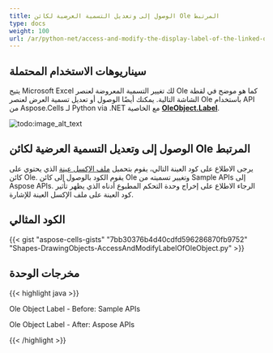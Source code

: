```yaml
---
title: الوصول إلى وتعديل التسمية العرضية لكائن Ole المرتبط
type: docs
weight: 100
url: /ar/python-net/access-and-modify-the-display-label-of-the-linked-ole-object/
---
```


## **سيناريوهات الاستخدام المحتملة**

 يتيح Microsoft Excel لك تغيير التسمية المعروضة لعنصر Ole كما هو موضح في لقطة الشاشة التالية. يمكنك أيضًا الوصول أو تعديل تسمية العرض لعنصر Ole باستخدام API من Aspose.Cells لـ Python via .NET مع الخاصية [**OleObject.Label**](https://reference.aspose.com/cells/python-net/aspose.cells.drawing/oleobject/label).

![todo:image_alt_text](access-and-modify-the-display-label-of-the-linked-ole-object_1.png)

## **الوصول إلى وتعديل التسمية العرضية لكائن Ole المرتبط**

يرجى الاطلاع على كود العينة التالي، يقوم بتحميل [ملف الإكسل عينة](64716810.xlsx) الذي يحتوي على كائن Ole. يقوم الكود بالوصول إلى كائن Ole وتغيير تسميته من Sample APIs إلى Aspose APIs. الرجاء الاطلاع على إخراج وحدة التحكم المطبوع أدناه الذي يظهر تأثير كود العينة على ملف الإكسل العينة للإشارة.

## **الكود المثالي**

{{< gist "aspose-cells-gists" "7bb30376b4d40cdfd596286870fb9752" "Shapes-DrawingObjects-AccessAndModifyLabelOfOleObject.py" >}}

## **مخرجات الوحدة**

{{< highlight java >}}

Ole Object Label - Before: Sample APIs

Ole Object Label - After: Aspose APIs

{{< /highlight >}}
